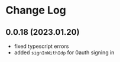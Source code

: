 # Change Log

## 0.0.18 (2023.01.20)

* fixed typescript errors
* added `signInWithIdp` for 0auth signing in